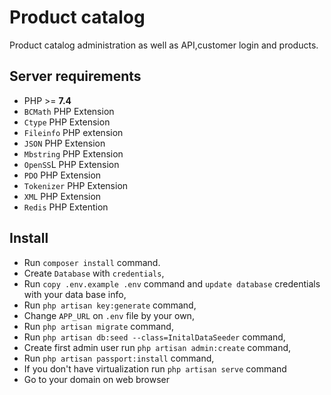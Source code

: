 # Product catalog

Product catalog administration as well as API,customer login and products.

## Server requirements



- PHP >= **7.4**
- `BCMath` PHP Extension
- `Ctype` PHP Extension
- `Fileinfo` PHP extension
- `JSON` PHP Extension
- `Mbstring` PHP Extension
- `OpenSS`L PHP Extension
- `PDO` PHP Extension
- `Tokenizer` PHP Extension
- `XML` PHP Extension
- `Redis` PHP Extention

## Install

- Run `composer install` command.
- Create `Database` with `credentials`,
- Run `copy .env.example .env` command and  `update database` credentials with your data base info,
- Run `php artisan key:generate` command,
- Change `APP_URL` on `.env` file by your own,
- Run `php artisan migrate` command,
- Run `php artisan db:seed --class=InitalDataSeeder` command,
- Create first admin user run `php artisan admin:create` command,
- Run `php artisan passport:install` command,
- If you don't have virtualization run `php artisan serve` command
- Go to your domain on web browser
